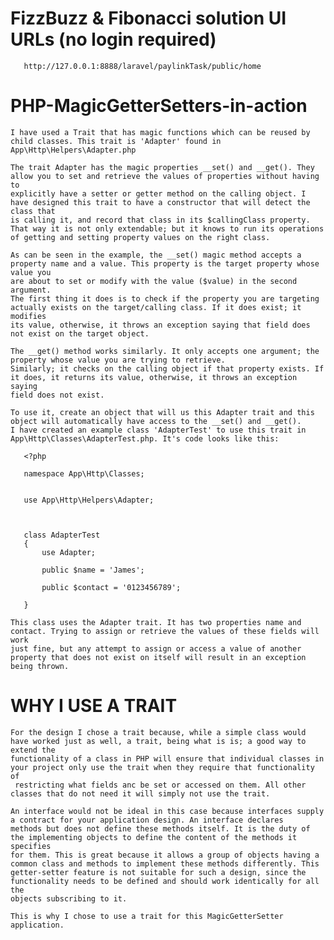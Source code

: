 
# FizzBuzz & Fibonacci solution UI URLs (no login required)
 ```
    http://127.0.0.1:8888/laravel/paylinkTask/public/home
 ```

# PHP-MagicGetterSetters-in-action
    I have used a Trait that has magic functions which can be reused by child classes. This trait is 'Adapter' found in App\Http\Helpers\Adapter.php

    The trait Adapter has the magic properties __set() and __get(). They allow you to set and retrieve the values of properties without having to
    explicitly have a setter or getter method on the calling object. I have designed this trait to have a constructor that will detect the class that
    is calling it, and record that class in its $callingClass property. That way it is not only extendable; but it knows to run its operations
    of getting and setting property values on the right class.

    As can be seen in the example, the __set() magic method accepts a property name and a value. This property is the target property whose value you
    are about to set or modify with the value ($value) in the second argument.
    The first thing it does is to check if the property you are targeting actually exists on the target/calling class. If it does exist; it modifies
    its value, otherwise, it throws an exception saying that field does not exist on the target object.

    The __get() method works similarly. It only accepts one argument; the property whose value you are trying to retrieve.
    Similarly; it checks on the calling object if that property exists. If it does, it returns its value, otherwise, it throws an exception saying
    field does not exist.

    To use it, create an object that will us this Adapter trait and this object will automatically have access to the __set() and __get().
    I have created an example class 'AdapterTest' to use this trait in App\Http\Classes\AdapterTest.php. It's code looks like this:

```
   <?php

   namespace App\Http\Classes;


   use App\Http\Helpers\Adapter;



   class AdapterTest
   {
       use Adapter;

       public $name = 'James';

       public $contact = '0123456789';

   }
```


    This class uses the Adapter trait. It has two properties name and contact. Trying to assign or retrieve the values of these fields will work
    just fine, but any attempt to assign or access a value of another property that does not exist on itself will result in an exception being thrown.


# WHY I USE A TRAIT

    For the design I chose a trait because, while a simple class would have worked just as well, a trait, being what is is; a good way to extend the
    functionality of a class in PHP will ensure that individual classes in your project only use the trait when they require that functionality of
     restricting what fields anc be set or accessed on them. All other classes that do not need it will simply not use the trait.

    An interface would not be ideal in this case because interfaces supply a contract for your application design. An interface declares
    methods but does not define these methods itself. It is the duty of the implementing objects to define the content of the methods it specifies
    for them. This is great because it allows a group of objects having a common class and methods to implement these methods differently. This
    getter-setter feature is not suitable for such a design, since the functionality needs to be defined and should work identically for all the
    objects subscribing to it.

    This is why I chose to use a trait for this MagicGetterSetter application.